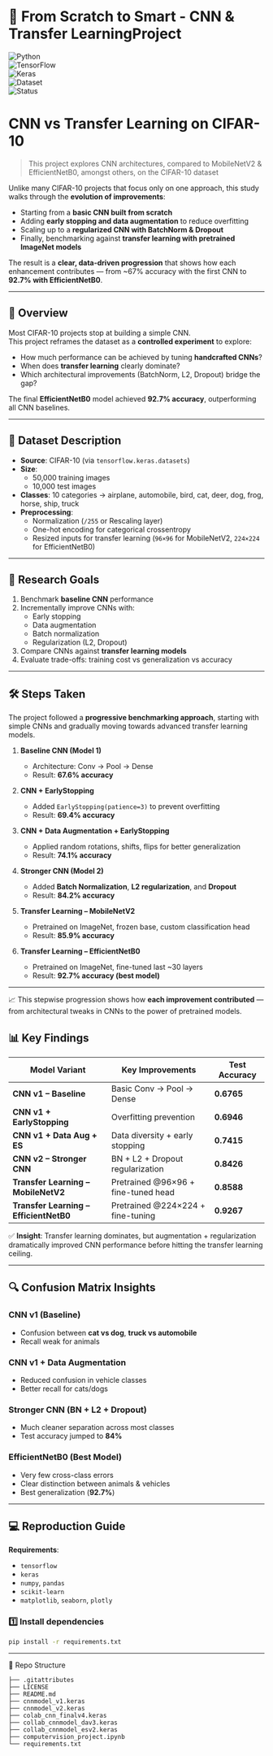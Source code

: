 # 🧠 From Scratch to Smart - CNN & Transfer LearningProject 

![Python](https://img.shields.io/badge/Python-3.9%2B-blue.svg)  
![TensorFlow](https://img.shields.io/badge/Framework-TensorFlow-orange.svg)  
![Keras](https://img.shields.io/badge/API-Keras-red.svg)  
![Dataset](https://img.shields.io/badge/Data-CIFAR--10-blueviolet.svg)  
![Status](https://img.shields.io/badge/Status-Completed-brightgreen.svg)  

# CNN vs Transfer Learning on CIFAR-10

> This project explores CNN architectures, compared to MobileNetV2 & EfficientNetB0, amongst others, on the CIFAR-10 dataset

Unlike many CIFAR-10 projects that focus only on one approach, this study walks through the **evolution of improvements**:  
- Starting from a **basic CNN built from scratch**  
- Adding **early stopping and data augmentation** to reduce overfitting  
- Scaling up to a **regularized CNN with BatchNorm & Dropout**  
- Finally, benchmarking against **transfer learning with pretrained ImageNet models**  

The result is a **clear, data-driven progression** that shows how each enhancement contributes — from ~67% accuracy with the first CNN to **92.7% with EfficientNetB0**.  

---

## 📌 Overview  
Most CIFAR-10 projects stop at building a simple CNN.  
This project reframes the dataset as a **controlled experiment** to explore:  

- How much performance can be achieved by tuning **handcrafted CNNs**?  
- When does **transfer learning** clearly dominate?  
- Which architectural improvements (BatchNorm, L2, Dropout) bridge the gap?  

The final **EfficientNetB0** model achieved **92.7% accuracy**, outperforming all CNN baselines.  

---

## 📂 Dataset Description  
- **Source**: CIFAR-10 (via `tensorflow.keras.datasets`)  
- **Size**:  
  - 50,000 training images  
  - 10,000 test images  
- **Classes**: 10 categories → airplane, automobile, bird, cat, deer, dog, frog, horse, ship, truck  
- **Preprocessing**:  
  - Normalization (`/255` or Rescaling layer)  
  - One-hot encoding for categorical crossentropy  
  - Resized inputs for transfer learning (`96×96` for MobileNetV2, `224×224` for EfficientNetB0)  

---

## 🎯 Research Goals  
1. Benchmark **baseline CNN** performance  
2. Incrementally improve CNNs with:  
   - Early stopping  
   - Data augmentation  
   - Batch normalization  
   - Regularization (L2, Dropout)  
3. Compare CNNs against **transfer learning models**  
4. Evaluate trade-offs: training cost vs generalization vs accuracy  

---

## 🛠 Steps Taken  

The project followed a **progressive benchmarking approach**, starting with simple CNNs and gradually moving towards advanced transfer learning models.  

1. **Baseline CNN (Model 1)**  
   - Architecture: Conv → Pool → Dense  
   - Result: **67.6% accuracy**  

2. **CNN + EarlyStopping**  
   - Added `EarlyStopping(patience=3)` to prevent overfitting  
   - Result: **69.4% accuracy**  

3. **CNN + Data Augmentation + EarlyStopping**  
   - Applied random rotations, shifts, flips for better generalization  
   - Result: **74.1% accuracy**  

4. **Stronger CNN (Model 2)**  
   - Added **Batch Normalization**, **L2 regularization**, and **Dropout**  
   - Result: **84.2% accuracy**  

5. **Transfer Learning – MobileNetV2**  
   - Pretrained on ImageNet, frozen base, custom classification head  
   - Result: **85.9% accuracy**  

6. **Transfer Learning – EfficientNetB0**  
   - Pretrained on ImageNet, fine-tuned last ~30 layers  
   - Result: **92.7% accuracy (best model)**  

---

📈 This stepwise progression shows how **each improvement contributed** — from architectural tweaks in CNNs to the power of pretrained models.  

## 📊 Key Findings  

| Model Variant                       | Key Improvements                     | Test Accuracy |
|-------------------------------------|--------------------------------------|---------------|
| **CNN v1 – Baseline**               | Basic Conv → Pool → Dense            | **0.6765** |
| **CNN v1 + EarlyStopping**          | Overfitting prevention               | **0.6946** |
| **CNN v1 + Data Aug + ES**          | Data diversity + early stopping      | **0.7415** |
| **CNN v2 – Stronger CNN**           | BN + L2 + Dropout regularization     | **0.8426** |
| **Transfer Learning – MobileNetV2** | Pretrained @96×96 + fine-tuned head  | **0.8588** |
| **Transfer Learning – EfficientNetB0** | Pretrained @224×224 + fine-tuning | **0.9267** |

✅ **Insight**: Transfer learning dominates, but augmentation + regularization dramatically improved CNN performance before hitting the transfer learning ceiling.  

---

## 🔍 Confusion Matrix Insights  

### CNN v1 (Baseline)  
- Confusion between **cat vs dog**, **truck vs automobile**  
- Recall weak for animals  

### CNN v1 + Data Augmentation  
- Reduced confusion in vehicle classes  
- Better recall for cats/dogs  

### Stronger CNN (BN + L2 + Dropout)  
- Much cleaner separation across most classes  
- Test accuracy jumped to **84%**  

### EfficientNetB0 (Best Model)  
- Very few cross-class errors  
- Clear distinction between animals & vehicles  
- Best generalization (**92.7%**)  

---

## 💻 Reproduction Guide  

**Requirements**:  
- `tensorflow`  
- `keras`  
- `numpy`, `pandas`  
- `scikit-learn`  
- `matplotlib`, `seaborn`, `plotly`

### 1️⃣ Install dependencies  
```bash
pip install -r requirements.txt
```

---

📁 Repo Structure
```text
├── .gitattributes
├── LICENSE
├── README.md
├── cnnmodel_v1.keras
├── cnnmodel_v2.keras
├── colab_cnn_finalv4.keras
├── collab_cnnmodel_dav3.keras
├── collab_cnnmodel_esv2.keras
├── computervision_project.ipynb
└── requirements.txt
```
